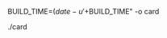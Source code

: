 BUILD_TIME=$(date -u '+%Y-%m-%d_%H:%M:%S_UTC'); go build -ldflags "-X=main.buildTime=$BUILD_TIME" -o card

./card